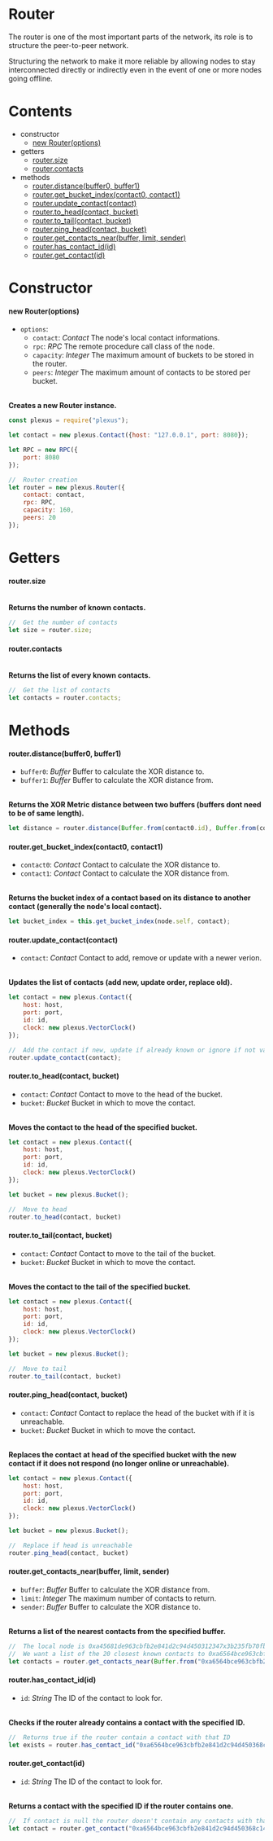 # **Router**

The router is one of the most important parts of the network, its role is to structure the peer-to-peer network.

Structuring the network to make it more reliable by allowing nodes to stay interconnected directly or indirectly even in the event of one or more nodes going offline.

# **Contents**

* constructor
    * [new Router(options)](#new-routeroptions)
* getters
    * [router.size](#routersize)
    * [router.contacts](#routercontacts)
* methods
    * [router.distance(buffer0, buffer1)](#routerdistancebuffer0-buffer1)
    * [router.get_bucket_index(contact0, contact1)](#routerget_bucket_indexcontact0-contact1)
    * [router.update_contact(contact)](#routerupdate_contactcontact)
    * [router.to_head(contact, bucket)](#routerto_headcontact-bucket)
    * [router.to_tail(contact, bucket)](#routerto_tailcontact-bucket)
    * [router.ping_head(contact, bucket)](#routerping_headcontact-bucket)
    * [router.get_contacts_near(buffer, limit, sender)](#routerget_contacts_nearbuffer-limit-sender)
    * [router.has_contact_id(id)](#routerhas_contact_idid)
    * [router.get_contact(id)](#routerget_contactid)

# **Constructor**

#### new Router(options)

* `options`:
    * `contact`: _Contact_ The node's local contact informations.
    * `rpc`: _RPC_ The remote procedure call class of the node.
    * `capacity`: _Integer_ The maximum amount of buckets to be stored in the router.
    * `peers`: _Integer_ The maximum amount of contacts to be stored per bucket.

\
**Creates a new Router instance.**
```js
const plexus = require("plexus");

let contact = new plexus.Contact({host: "127.0.0.1", port: 8080});

let RPC = new RPC({
    port: 8080
});

//  Router creation
let router = new plexus.Router({
    contact: contact,
    rpc: RPC,
    capacity: 160,
    peers: 20
});
```

# **Getters**

#### router.size

\
**Returns the number of known contacts.**
```js
//  Get the number of contacts
let size = router.size;
```

#### router.contacts

\
**Returns the list of every known contacts.**
```js
//  Get the list of contacts
let contacts = router.contacts;
```

# **Methods**

#### router.distance(buffer0, buffer1)
* `buffer0`: _Buffer_ Buffer to calculate the XOR distance to.
* `buffer1`: _Buffer_ Buffer to calculate the XOR distance from.

\
**Returns the XOR Metric distance between two buffers (buffers dont need to be of same length).**
```js
let distance = router.distance(Buffer.from(contact0.id), Buffer.from(contact1.id));
```

#### router.get_bucket_index(contact0, contact1)
* `contact0`: _Contact_ Contact to calculate the XOR distance to.
* `contact1`: _Contact_ Contact to calculate the XOR distance from.

\
**Returns the bucket index of a contact based on its distance to another contact (generally the node's local contact).**
```js
let bucket_index = this.get_bucket_index(node.self, contact);
```

#### router.update_contact(contact)
* `contact`: _Contact_ Contact to add, remove or update with a newer verion.

\
**Updates the list of contacts (add new, update order, replace old).**
```js
let contact = new plexus.Contact({
    host: host,
    port: port,
    id: id,
    clock: new plexus.VectorClock()
});

//  Add the contact if new, update if already known or ignore if not valid
router.update_contact(contact);
```

#### router.to_head(contact, bucket)
* `contact`: _Contact_ Contact to move to the head of the bucket.
* `bucket`: _Bucket_ Bucket in which to move the contact.

\
**Moves the contact to the head of the specified bucket.**
```js
let contact = new plexus.Contact({
    host: host,
    port: port,
    id: id,
    clock: new plexus.VectorClock()
});

let bucket = new plexus.Bucket();

//  Move to head
router.to_head(contact, bucket)
```

#### router.to_tail(contact, bucket)
* `contact`: _Contact_ Contact to move to the tail of the bucket.
* `bucket`: _Bucket_ Bucket in which to move the contact.

\
**Moves the contact to the tail of the specified bucket.**
```js
let contact = new plexus.Contact({
    host: host,
    port: port,
    id: id,
    clock: new plexus.VectorClock()
});

let bucket = new plexus.Bucket();

//  Move to tail
router.to_tail(contact, bucket)
```

#### router.ping_head(contact, bucket)
* `contact`: _Contact_ Contact to replace the head of the bucket with if it is unreachable.
* `bucket`: _Bucket_ Bucket in which to move the contact.

\
**Replaces the contact at head of the specified bucket with the new contact if it does not respond (no longer online or unreachable).**
```js
let contact = new plexus.Contact({
    host: host,
    port: port,
    id: id,
    clock: new plexus.VectorClock()
});

let bucket = new plexus.Bucket();

//  Replace if head is unreachable
router.ping_head(contact, bucket)
```

#### router.get_contacts_near(buffer, limit, sender)
* `buffer`: _Buffer_ Buffer to calculate the XOR distance from.
* `limit`: _Integer_ The maximum number of contacts to return.
* `sender`: _Buffer_ Buffer to calculate the XOR distance to.

\
**Returns a list of the nearest contacts from the specified buffer.**
```js
//  The local node is 0xa45681de963cbfb2e841d2c94d450312347x3b235fb70fb27f2f69285ce481ce
//  We want a list of the 20 closest known contacts to 0xa6564bce963cbfb2e841d2c94d450368c1463b235fb70fb27f2f69285cacf8ed
let contacts = router.get_contacts_near(Buffer.from("0xa6564bce963cbfb2e841d2c94d450368c1463b235fb70fb27f2f69285cacf8ed"), 20, Buffer.from("0xa45681de963cbfb2e841d2c94d450312347x3b235fb70fb27f2f69285ce481ce"));
```

#### router.has_contact_id(id)
* `id`: _String_ The ID of the contact to look for.

\
**Checks if the router already contains a contact with the specified ID.**
```js
//  Returns true if the router contain a contact with that ID
let exists = router.has_contact_id("0xa6564bce963cbfb2e841d2c94d450368c1463b235fb70fb27f2f69285cacf8ed");
```

#### router.get_contact(id)
* `id`: _String_ The ID of the contact to look for.

\
**Returns a contact with the specified ID if the router contains one.**
```js
//  If contact is null the router doesn't contain any contacts with that ID
let contact = router.get_contact("0xa6564bce963cbfb2e841d2c94d450368c1463b235fb70fb27f2f69285cacf8ed");
```